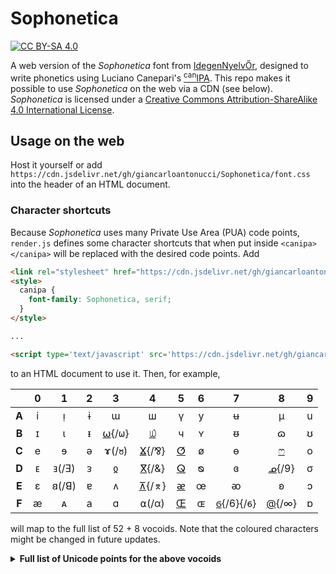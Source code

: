 # Sophonetica

[![CC BY-SA 4.0][license-shield]][license]

A web version of the _Sophonetica_ font from [IdegenNyelvŐr](https://idegennyelvor.blog.hu/2011/04/10/betukeszlet_canipa_hoz), designed to write phonetics using Luciano Canepari's [<sup>can</sup>IPA](http://www.canipa.net/doku.php). This repo makes it possible to use _Sophonetica_ on the web via a CDN (see below). _Sophonetica_ is licensed under a [Creative Commons Attribution-ShareAlike 4.0 International License][license].

[license]: http://creativecommons.org/licenses/by-sa/4.0/
[license-shield]: https://img.shields.io/badge/License-CC%20BY--SA%204.0-lightgrey.svg

## Usage on the web

Host it yourself or add `https://cdn.jsdelivr.net/gh/giancarloantonucci/Sophonetica/font.css` into the header of an HTML document.

### Character shortcuts

Because _Sophonetica_ uses many Private Use Area (PUA) code points, `render.js` defines some character shortcuts that when put inside `<canipa></canipa>` will be replaced with the desired code points. Add

```html
<link rel="stylesheet" href="https://cdn.jsdelivr.net/gh/giancarloantonucci/Sophonetica/font.css">
<style>
  canipa {
    font-family: Sophonetica, serif;
  }
</style>

...

<script type='text/javascript' src='https://cdn.jsdelivr.net/gh/giancarloantonucci/Sophonetica/render.js'></script>
```

to an HTML document to use it. Then, for example,

|     |  0  |  1  |  2  |  3  |  4  |  5  |  6  |  7  |  8  |  9  |
|:---:|:---:|:---:|:---:|:---:|:---:|:---:|:---:|:---:|:---:|:---:|
|**A**|  i  |  ᴉ  |  ɨ  |  ɯ  |  ш  |  ү  |  y  |  ʉ  |  μ  |  u  |
|**B**|  ɪ  |  ι  |  ᵻ  |  [⍵](){/𐐶}  |  [௰]()  |  ч  |  ʏ  |  ᵿ  |  ɷ  |  ʊ  |
|**C**|  e  |  ɘ  |  ə  |  ɤ(/ჾ)  |  [ⴴ](){/⅋}  |  [ⵚ]()  |  ø  |  ɵ  |  [ෆ]()  |  o  |
|**D**|  ᴇ  | ⱻ(/Ǝ) |  ᴈ  |  ჲ  |  [ⴳ](){/&}  |  [ⵕ]()  |  ᴓ  |  ɞ  |  [ᓄ](){/9}  |  σ  |
|**E**|  ɛ  | 𐐺(/ꓭ) |  ɐ  |  ᴧ  |  [⊼](){/⌆}  |  [ᴂ]()  |  œ  |  ᴔ  |  ʚ  |  ɔ  |
|**F**|  æ  |  ᴀ  |  a  |  ɑ  |  ⍺(/α)  |  [Œ]()  |  ɶ  |  [ϭ](){/6}{/𐑆}  |  [@](){/∞}  |  ɒ  |

will map to the full list of 52 + 8 vocoids. Note that the coloured characters might be changed in future updates.

<details><summary><b>Full list of Unicode points for the above vocoids</b></summary>
  
- Basic Latin: a (0061), e (0065), i (0069), o (006F), u (0075), y (0079)
- Latin-1 Supplement: æ (00E6), ø (00F8)
- Latin Extended-A: œ (0153)
- IPA Extensions: ɐ (0250), ɑ (0251), ɒ (0252), ɔ (0254), ɘ (0258), ə (0259), ɛ (025B), ɞ (025E), ɤ (0264), ɨ (0268), ɪ (026A), ɯ (026F), ɵ (0275), ɶ (0276), ɷ (0277), ʉ (0289), ʊ (028A), ʏ (028F), ʚ (029A)
- Greek and Coptic: α (03B1), ι (03B9), μ (03BC), σ (03C3)
- Cyrillic: ч (0447), ш (0448), ү (04AF)
- Georgian: ო (10DD), ჲ (10F2), ჾ (10FE)
- Phonetic Extensions: ᴀ (1D00), ᴇ (1D07), ᴈ (1D08), ᴉ (1D09), ᴓ (1D13), ᴔ (1D14), ᴧ (1D27), ᵻ (1D7B), ᵿ (1D7F)
- Latin Extended-C: ⱻ (2C7B)
- Deseret: 𐐶 (10436), 𐐺 (1043A), 𐑆 (10446)
  
</details>
